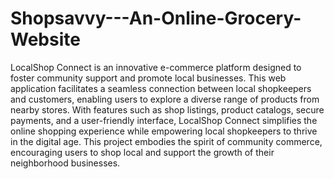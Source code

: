 # Shopsavvy---An-Online-Grocery-Website

LocalShop Connect is an innovative e-commerce platform designed to foster community support and promote local businesses. This web application facilitates a seamless connection between local shopkeepers and customers, enabling users to explore a diverse range of products from nearby stores. With features such as shop listings, product catalogs, secure payments, and a user-friendly interface, LocalShop Connect simplifies the online shopping experience while empowering local shopkeepers to thrive in the digital age. This project embodies the spirit of community commerce, encouraging users to shop local and support the growth of their neighborhood businesses.

